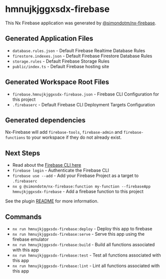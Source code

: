 # hmnujkjggxsdx-firebase

This Nx Firebase application was generated by [@simondotm/nx-firebase](https://github.com/simondotm/nx-firebase).

## Generated Application Files

* `database.rules.json` - Default Firebase Realtime Database Rules
* `firestore.indexes.json` - Default Firebase Firestore Database Rules
* `storage.rules` - Default Firebase Storage Rules
* `public/index.ts` - Default Firebase hosting site

## Generated Workspace Root Files

* `firebase.hmnujkjggxsdx-firebase.json` - Firebase CLI Configuration for this project
* `.firebaserc` - Default Firebase CLI Deployment Targets Configuration

## Generated dependencies

Nx-Firebase will add `firebase-tools`, `firebase-admin` and `firebase-functions` to your workspace if they do not already exist.

## Next Steps

* Read about the [Firebase CLI here](https://firebase.google.com/docs/cli)
* `firebase login` - Authenticate the Firebase CLI
* `firebase use --add` - Add your Firebase Project as a target to `.firebaserc`
* `nx g @simondotm/nx-firebase:function my-function --firebaseApp hmnujkjggxsdx-firebase` - Add a firebase function to this project

See the plugin [README](https://github.com/simondotm/nx-firebase/blob/main/README.md) for more information.

## Commands

* `nx run hmnujkjggxsdx-firebase:deploy` - Deploy this app to firebase
* `nx run hmnujkjggxsdx-firebase:serve` - Serve this app using the firebase emulator
* `nx run hmnujkjggxsdx-firebase:build` - Build all functions associated with this app
* `nx run hmnujkjggxsdx-firebase:test` - Test all functions associated with this app
* `nx run hmnujkjggxsdx-firebase:lint` - Lint all functions associated with this app



